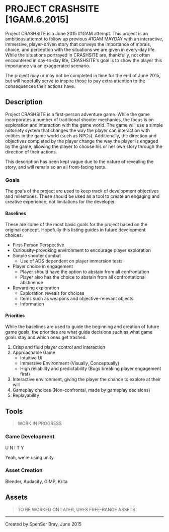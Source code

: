 PROJECT CRASHSITE [1GAM.6.2015]
===========================

Project CRASHSITE is a June 2015 #1GAM attempt. This project is an ambitious attempt
to follow up previous #1GAM MAYDAY with an interactive, immersive, player-driven story
that conveys the importance of morals, choice, and perception with the situations
we are given in every-day life. While the situations portrayed in CRASHSITE are, thankfully,
not often encountered in day-to-day life, CRASHSITE's goal is to show the player this importance
via an exaggerated scenario.

The project may or may not be completed in time for the end of June 2015, but will hopefully
serve to inspire those to pay extra attention to the consequences their actions have.

## Description
Project CRASHSITE is a first-person adventure game. While the game incorporates a number
of traditional shooter mechanics, the focus is on exploration and interaction with the game world.
The game will use a simple notoriety system that changes the way the player can interaction
with entities in the game world (such as NPCs). Additionally, the direction and objectives
completed by the player change the way the player is engaged by the game, allowing the player
to choose his or her own story through the direction of their actions.

This description has been kept vague due to the nature of revealing the story, and will
remain so an all front-facing texts.

### Goals
The goals of the project are used to keep track of development objectives and milestones.
These should be used as a tool to create an engaging and creative experience, not
limitations for the developer.

#### Baselines
These are some of the most basic goals for the project based on the original concept.
Hopefully this listing guides in future development choices.

 * First-Person Perspective
 * Curiousity-provoking environment to encourage player exploration
 * Simple shooter combat
    - Use of ADS dependent on player immersion tests
 * Player choice in engagement
    - Player should have the option to abstain from all confrontation
    - Player also has the choice to abstain from all confrontational abstinence
 * Rewarding exploration
    - Exploration reveals for choices
    - Items such as weapons and objective-relevant objects
    - Information

#### Priorities
While the baselines are used to guide the beginning and creation of future game goals,
the priorities are what guide decisions such as what game goals stay and which ones
get trashed.

 1. Crisp and fluid player control and interaction
 2. Approachable Game
     * Intuitive UI
     * Immersive Environment (Visually, Conceptually)
     * High reliability and predictability (Bugs breaking player engagement first)
 3. Interactive environment, giving the player the chance to explore at their will
 4. Gameplay choices (Non-confrontal, made by gameplay decisions)
 5. Replayability

## Tools
> WORK IN PROGRESS

### Game Development
U N I T Y

Yeah, we're using unity.

### Asset Creation
Blender, Audacity, GIMP, Krita

## Assets
> TO BE WORKED ON LATER, USES FREE-RANGE ASSETS

--------------------------------------------------------------------------------

Created by SpenSer Bray, June 2015
